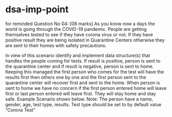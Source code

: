 # dsa-imp-point
for reminded
Question No 04:  	 	 								[08 marks]
As you know now a days the world is going through the COVID-19 pandemic. People are getting themselves tested to see if they have corona virus or not. If they have positive result they are being isolated in Quarantine Centers otherwise they are sent to their homes with safety precautions. 

In view of this scenario identify and implement data structure(s) that handles the people coming for tests. If result is positive, person is sent to the quarantine center and if result is negative, person is sent to home. Keeping this managed the first person who comes for the test will have the results first then others one by one and the first person sent to the quarantine center will recover first and sent to the home. When person is sent to home we have no concern if the first person entered home will leave first or last person entered will leave first. They will stay home and stay safe. Example Scenario shown below. 
Note: The person have a name, gender, age, test type, results. Test type should be set to by default value “Corona Test” 





